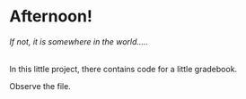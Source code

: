 # Afternoon!
###### If not, it is somewhere in the world.....

In this little project, there contains code for a little gradebook.

Observe the file.